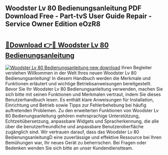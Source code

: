 ## Woodster Lv 80 Bedienungsanleitung PDF Download Free - Part-tvS User Guide Repair - Service Owner Edition eOzR8

# <h2><a href="http://df1on4g.blite.top/?on=Woodster+Lv+80+Bedienungsanleitung">🔗Download 👉🔴 Woodster Lv 80 Bedienungsanleitung</a></h2>

[![Woodster Lv 80 Bedienungsanleitung new download](https://i.imgur.com/lujVjoI.png)](http://df1on4g.blite.top/?on=Woodster+Lv+80+Bedienungsanleitung)
Ihren Begleiter verstehen Willkommen in der Welt Ihres neuen Woodster Lv 80 Bedienungsanleitung! In diesem Handbuch werden die Merkmale und Funktionen erläutert und wichtige Betriebsanweisungen bereitgestellt. Bevor Sie Ihr Woodster Lv 80 Bedienungsanleitung verwenden, machen Sie sich bitte mit seinen Funktionen und Merkmalen vertraut, indem Sie dieses Benutzerhandbuch lesen. Es enthält klare Anweisungen für Installation, Einrichtung und Betrieb sowie Tipps zur Fehlerbehebung bei häufig auftretenden Problemen. Zu den erweiterten Funktionen von Woodster Lv 80 Bedienungsanleitung gehören mehrsprachige Unterstützung, Echtzeitübersetzung, anpassbare Widgets und Spracherkennung, die alle über die benutzerfreundliche und anpassbare Benutzeroberfläche zugänglich sind. Wir vertrauen darauf, dass das Woodster Lv 80 BedienungsanleitungD eine zuverlässige und effektive Ressource bei Ihren Bemühungen war, Ihr neues Gerät zu beherrschen. Bei Fragen oder Bedenken wenden Sie sich bitte an unser Kundendienstteam.
